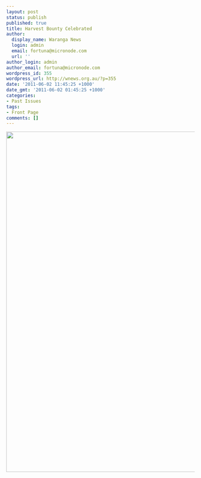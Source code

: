 ```yaml
---
layout: post
status: publish
published: true
title: Harvest Bounty Celebrated
author:
  display_name: Waranga News
  login: admin
  email: fortuna@micronode.com
  url: ''
author_login: admin
author_email: fortuna@micronode.com
wordpress_id: 355
wordpress_url: http://wnews.org.au/?p=355
date: '2011-06-02 11:45:25 +1000'
date_gmt: '2011-06-02 01:45:25 +1000'
categories:
- Past Issues
tags:
- Front Page
comments: []
---
```

<p><a href="http://wnews.org.au/wp-content/uploads/2011/06/frontpage-20110602.pdf"><img class="alignnone size-full wp-image-352" title="Front Page - 2nd June 2011" src="http://wnews.org.au/wp-content/uploads/2011/06/frontpage-20110602.png" alt="" width="624" height="907" /></a></p>

